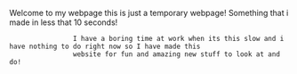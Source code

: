 Welcome to my webpage this is just a temporary webpage! Something that i made in less that 10 seconds!



                    I have a boring time at work when its this slow and i have nothing to do right now so I have made this 
                    website for fun and amazing new stuff to look at and do!
                    
                    
